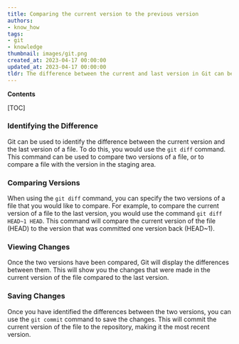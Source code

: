```yaml
---
title: Comparing the current version to the previous version
authors:
- know_how
tags:
- git
- knowledge
thumbnail: images/git.png
created_at: 2023-04-17 00:00:00
updated_at: 2023-04-17 00:00:00
tldr: The difference between the current and last version in Git can be found by using the `git diff` command.
---
```


**Contents**

[TOC]

### Identifying the Difference

Git can be used to identify the difference between the current version and the last version of a file. To do this, you would use the `git diff` command. This command can be used to compare two versions of a file, or to compare a file with the version in the staging area.

### Comparing Versions

When using the `git diff` command, you can specify the two versions of a file that you would like to compare. For example, to compare the current version of a file to the last version, you would use the command `git diff HEAD~1 HEAD`. This command will compare the current version of the file (HEAD) to the version that was committed one version back (HEAD~1).

### Viewing Changes

Once the two versions have been compared, Git will display the differences between them. This will show you the changes that were made in the current version of the file compared to the last version.

### Saving Changes

Once you have identified the differences between the two versions, you can use the `git commit` command to save the changes. This will commit the current version of the file to the repository, making it the most recent version.
